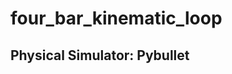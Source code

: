 # four_bar_kinematic_loop

## Physical Simulator: Pybullet

<!-- [![Watch the video](https://img.youtube.com/vi/T-D1KVIuvjA/maxresdefault.jpg)](https://youtu.be/T-D1KVIuvjA) -->
